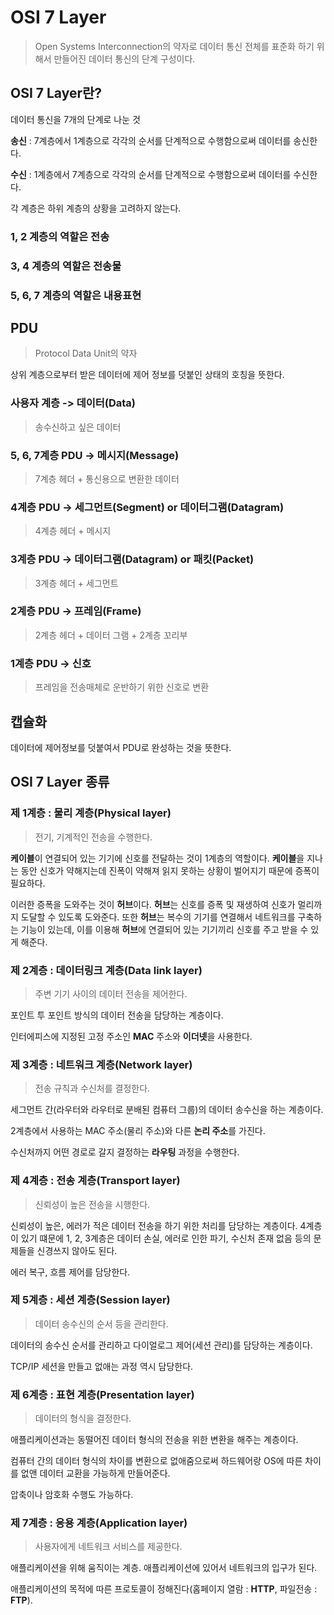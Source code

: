 # OSI 7 Layer

> Open Systems Interconnection의 약자로 데이터 통신 전체를 표준화 하기 위해서 만들어진 데이터 통신의 단계 구성이다.

## OSI 7 Layer란?

 데이터 통신을 7개의 단계로 나눈 것

 **송신** : 7계층에서 1계층으로 각각의 순서를 단계적으로 수행함으로써 데이터를 송신한다.

 **수신** : 1계층에서 7계층으로 각각의 순서를 단계적으로 수행함으로써 데이터를 수신한다.

 각 계층은 하위 계층의 상황을 고려하지 않는다.

### 1, 2 계층의 역할은 전송

### 3, 4 계층의 역할은 전송물

### 5, 6, 7 계층의 역할은 내용표현

## PDU

> Protocol Data Unit의 약자

 상위 계층으로부터 받은 데이터에 제어 정보를 덧붙인 상태의 호칭을 뜻한다.

### 사용자 계층 -> 데이터(Data)

> 송수신하고 싶은 데이터

### 5, 6, 7계층 PDU -> 메시지(Message)

> 7계층 헤더 + 통신용으로 변환한 데이터

### 4계층 PDU -> 세그먼트(Segment) or 데이터그램(Datagram)

> 4계층 헤더 + 메시지

### 3계층 PDU -> 데이터그램(Datagram) or 패킷(Packet)

> 3계층 헤더 + 세그먼트

### 2계층 PDU -> 프레임(Frame)

> 2계층 헤더 + 데이터 그램 + 2계층 꼬리부

### 1계층 PDU -> 신호

> 프레임을 전송매체로 운반하기 위한 신호로 변환

## 캡슐화

 데이터에 제어정보를 덧붙여서 PDU로 완성하는 것을 뜻한다.

## OSI 7 Layer 종류

### 제 1계층 : 물리 계층(Physical layer)

> 전기, 기계적인 전송을 수행한다.

 **케이블**이 연결되어 있는 기기에 신호를 전달하는 것이 1계층의 역할이다. **케이블**을 지나는 동안 신호가 약해지는데 진폭이 약해져 읽지 못하는 상황이 벌어지기 때문에 증폭이 필요하다.

 이러한 증폭을 도와주는 것이 **허브**이다. **허브**는 신호를 증폭 및 재생하여 신호가 멀리까지 도달할 수 있도록 도와준다. 또한 **허브**는 복수의 기기를 연결해서 네트워크를 구축하는 기능이 있는데, 이를 이용해 **허브**에 연결되어 있는 기기끼리 신호를 주고 받을 수 있게 해준다.

### 제 2계층 : 데이터링크 계층(Data link layer)

> 주변 기기 사이의 데이터 전송을 제어한다.

 포인트 투 포인트 방식의 데이터 전송을 담당하는 계층이다.

 인터에피스에 지정된 고정 주소인 **MAC** 주소와 **이더넷**을 사용한다.

### 제 3계층 : 네트워크 계층(Network layer)

> 전송 규칙과 수신처를 결정한다.

 세그먼트 간(라우터와 라우터로 분배된 컴퓨터 그룹)의 데이터 송수신을 하는 계층이다.

 2계층에서 사용하는 MAC 주소(물리 주소)와 다른 **논리 주소**를 가진다.

 수신처까지 어떤 경로로 갈지 결정하는 **라우팅** 과정을 수행한다.

### 제 4계층 : 전송 계층(Transport layer)

> 신뢰성이 높은 전송을 시행한다.

 신뢰성이 높은, 에러가 적은 데이터 전송을 하기 위한 처리를 담당하는 계층이다. 4계층이 있기 떄문에 1, 2, 3계층은 데이터 손실, 에러로 인한 파기, 수신처 존재 없음 등의 문제들을 신경쓰지 않아도 된다.

 에러 복구, 흐름 제어를 담당한다.

### 제 5계층 : 세션 계층(Session layer)

> 데이터 송수신의 순서 등을 관리한다.

 데이터의 송수신 순서를 관리하고 다이얼로그 제어(세션 관리)를 담당하는 계층이다.

 TCP/IP 세션을 만들고 없애는 과정 역시 담당한다.

### 제 6계층 : 표현 계층(Presentation layer)

> 데이터의 형식을 결정한다.

 애플리케이션과는 동떨어진 데이터 형식의 전송을 위한 변환을 해주는 계층이다.

 컴퓨터 간의 데이터 형식의 차이를 변환으로 없애줌으로써 하드웨어랑 OS에 따른 차이를 없앤 데이터 교환을 가능하게 만들어준다.

 압축이나 암호화 수행도 가능하다.

### 제 7계층 : 응용 계층(Application layer)

> 사용자에게 네트워크 서비스를 제공한다.

 애플리케이션을 위해 움직이는 계층. 애플리케이션에 있어서 네트워크의 입구가 된다.

 애플리케이션의 목적에 따른 프로토콜이 정해진다(홈페이지 열람 : **HTTP**, 파일전송 : **FTP**).
